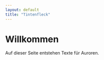 ```yaml
---
layout: default
title: "Tintenfleck"
---
```


# Willkommen

Auf dieser Seite entstehen Texte für Auroren. 
